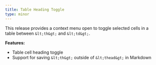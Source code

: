 ```yaml
---
title: Table Heading Toggle
type: minor
---
```


This release provides a context menu open to toggle selected cells in a table between `&lt;th&gt;` and `&lt;td&gt;`.

**Features:**

* Table cell heading toggle
* Support for saving `&lt;th&gt;` outside of `&lt;thead&gt;` in Markdown
